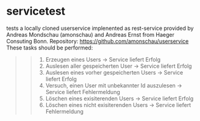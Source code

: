 # servicetest
tests a locally cloned userservice implenented as rest-service provided by Andreas Mondschau (amonschau) and Andreas Ernst from Haeger Consuting Bonn.
Repository: https://github.com/amonschau/userservice 
These tasks should be performed:

> > 1) Erzeugen eines Users -> Service liefert Erfolg
> > 2) Auslesen aller gespeicherten User -> Service liefert Erfolg
> > 3) Auslesen eines vorher gespeicherten Users -> Service liefert Erfolg
> > 4) Versuch, einen User mit unbekannter Id auszulesen -> Service liefert
> > Fehlermeldung
> > 5) Löschen eines exisiterenden Users -> Service liefert Erfolg
> > 6) Löschen eines nicht exisiterenden Users -> Service liefert Fehlermeldung
